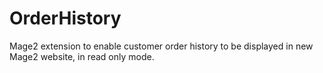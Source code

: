 # OrderHistory
Mage2 extension to enable customer order history to be displayed in new Mage2 website, in read only mode.
